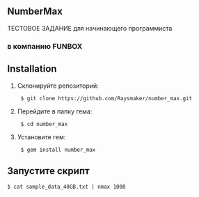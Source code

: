 ## NumberMax

ТЕСТОВОЕ ЗАДАНИЕ для начинающего программиста

### в компанию FUNBOX

## Installation

1. Склонируйте репозиторий:

    ```
     $ git clone https://github.com/Raysmaker/number_max.git

    ```

2. Перейдите в папку гема:

   ``` 
    $ cd number_max

   ```

3. Установите гем:

    ```
     $ gem install number_max
 
    ```

## Запустите скрипт

    $ cat sample_data_40GB.txt | nmax 1000

